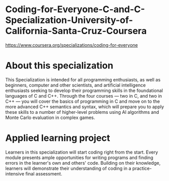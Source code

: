 # Coding-for-Everyone-C-and-C-Specialization-University-of-California-Santa-Cruz-Coursera

https://www.coursera.org/specializations/coding-for-everyone

# About this specialization

This Specialization is intended for all programming enthusiasts, as well as beginners, computer and other scientists, and artificial intelligence enthusiasts seeking to develop their programming skills in the foundational languages of C and C++. Through the four courses — two in C, and two in C++ — you will cover the basics of programming in C and move on to the more advanced C++ semantics and syntax, which will prepare you to apply these skills to a number of higher-level problems using AI algorithms and Monte Carlo evaluation in complex games.

# Applied learning project

Learners in this specialization will start coding right from the start. Every module presents ample opportunities for writing programs and finding errors in the learner's own and others' code. Building on their knowledge, learners will demonstrate their understanding of coding in a practice-intensive final assessment.
